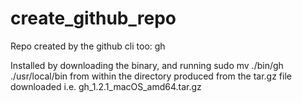 # create_github_repo

Repo created by the github cli too: gh

Installed by downloading the binary, and running sudo mv ./bin/gh ./usr/local/bin from within the directory produced from the tar.gz file downloaded i.e. gh_1.2.1_macOS_amd64.tar.gz
